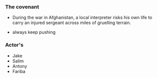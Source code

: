 ### The covenant

- During the war in Afghanistan, a local interpreter risks his own life to carry an injured sergeant across miles of gruelling terrain.

- always keep pushing

### Actor's

- Jake
- Salim
- Antony
- Fariba
